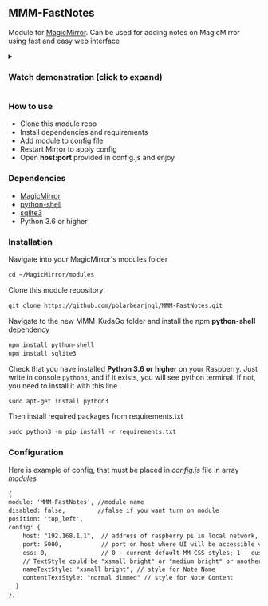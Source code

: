 ## MMM-FastNotes
Module for [MagicMirror](https://github.com/MichMich/MagicMirror). Can be used for adding notes on MagicMirror using fast and easy web interface

<details><summary><h3>Watch demonstration (click to expand)</h3></summary>

#### Magic Mirror screen
Little speed up for screenrecord
<details>
<p>
    <img src="/preview/preview.gif" width="768" height="1360" />
</p>
</details>

#### Web GUI powered by this module
<details>
<p>
    <img src="/preview/web_gui_1.jpg" width="295" height="640" />
    <img src="/preview/web_gui_2.jpg" width="295" height="640" />
    <img src="/preview/web_gui_3.jpg" width="295" height="640" />
    <img src="/preview/web_gui_4.jpg" width="295" height="640" />
</p>

"Notes" in browser`s addres link is just DNS name for raspberry in my home network. Actualy it is something like 192.168.1.1

</details>
</details>


### How to use
* Clone this module repo
* Install dependencies and requirements
* Add module to config file
* Restart Mirror to apply config
* Open **host:port** provided in config.js and enjoy

### Dependencies
* [MagicMirror](https://github.com/MichMich/MagicMirror)
* [python-shell](https://www.npmjs.com/package/python-shell)
* [sqlite3](http://npmjs.com/package/sqlite3)
* Python 3.6 or higher

### Installation
Navigate into your MagicMirror's modules folder
```markdown
cd ~/MagicMirror/modules
```

Clone this module repository:
```markdown
git clone https://github.com/polarbearjngl/MMM-FastNotes.git
```

Navigate to the new MMM-KudaGo folder and install the npm **python-shell** dependency
```markdown
npm install python-shell
npm install sqlite3
```

Check that you have installed **Python 3.6 or higher** on your Raspberry. Just write in console `python3`, and if it exists, you will see python terminal. If not, you need to install it with this line
```markdown
sudo apt-get install python3
```

Then install required packages from requirements.txt
```markdown
sudo python3 -m pip install -r requirements.txt
```

### Configuration
Here is example of config, that must be placed in *config.js* file in array *modules*
```markdown
{
module: 'MMM-FastNotes', //module name
disabled: false,         //false if you want turn on module
position: 'top_left',
config: {
    host: "192.168.1.1",  // address of raspberry pi in local network, need for access to WEB UI
    port: 5000,           // port on host where UI will be accessible via web browser
    css: 0,               // 0 - current default MM CSS styles; 1 - custom css stile
    // TextStyle could be "xsmall bright" or "medium bright" or another one defined in /home/pi/MagicMirror/css/main.css, or in your own custom CSS
    nameTextStyle: "xsmall bright", // style for Note Name
    contentTextStyle: "normal dimmed" // style for Note Content
  }
},
```
